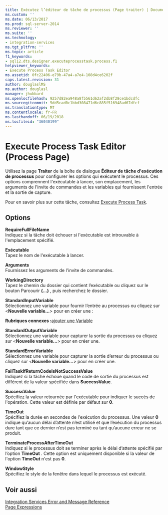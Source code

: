 ```yaml
---
title: Exécutez l’éditeur de tâche de processus (Page traiter) | Documents Microsoft
ms.custom: ''
ms.date: 06/13/2017
ms.prod: sql-server-2014
ms.reviewer: ''
ms.suite: ''
ms.technology:
- integration-services
ms.tgt_pltfrm: ''
ms.topic: article
f1_keywords:
- sql12.dts.designer.executeprocesstask.process.f1
helpviewer_keywords:
- Execute Process Task Editor
ms.assetid: 0fc22406-e79b-47a4-a7e4-108d4ce6202f
caps.latest.revision: 31
author: douglaslMS
ms.author: douglasl
manager: jhubbard
ms.openlocfilehash: 9257d82ea948a8f5561d62af2db8f28ce1bdcdfc
ms.sourcegitcommit: 5dd5cad0c1bbd308471d6c885f516948ad67dfcf
ms.translationtype: MT
ms.contentlocale: fr-FR
ms.lasthandoff: 06/19/2018
ms.locfileid: "36040199"
---
```

# <a name="execute-process-task-editor-process-page"></a>Execute Process Task Editor (Process Page)
  Utilisez la page **Traiter** de la boîte de dialogue **Éditeur de tâche d'exécution de processus** pour configurer les options qui exécutent le processus. Ces options comprennent l'exécutable à lancer, son emplacement, les arguments de l'invite de commandes et les variables qui fournissent l'entrée et la sortie de capture.  
  
 Pour en savoir plus sur cette tâche, consultez [Execute Process Task](control-flow/execute-process-task.md).  
  
## <a name="options"></a>Options  
 **RequireFullFileName**  
 Indiquez si la tâche doit échouer si l'exécutable est introuvable à l'emplacement spécifié.  
  
 **Exécutable**  
 Tapez le nom de l'exécutable à lancer.  
  
 **Arguments**  
 Fournissez les arguments de l'invite de commandes.  
  
 **WorkingDirectory**  
 Tapez le chemin du dossier qui contient l’exécutable ou cliquez sur le bouton Parcourir **(...)** , puis recherchez le dossier.  
  
 **StandardInputVariable**  
 Sélectionnez une variable pour fournir l’entrée au processus ou cliquez sur \<**Nouvelle variable...**> pour en créer une :  
  
 **Rubriques connexes :**[ajouter une Variable  ](../../2014/integration-services/add-variable.md)  
  
 **StandardOutputVariable**  
 Sélectionnez une variable pour capturer la sortie du processus ou cliquez sur \<**Nouvelle variable...**> pour en créer une.  
  
 **StandardErrorVariable**  
 Sélectionnez une variable pour capturer la sortie d’erreur du processus ou cliquez sur \<**Nouvelle variable...**> pour en créer une.  
  
 **FailTaskIfReturnCodeIsNotSuccessValue**  
 Indiquez si la tâche échoue quand le code de sortie du processus est différent de la valeur spécifiée dans **SuccessValue**.  
  
 **SuccessValue**  
 Spécifiez la valeur retournée par l'exécutable pour indiquer le succès de l'opération. Cette valeur est définie par défaut sur **0**.  
  
 **TimeOut**  
 Spécifiez la durée en secondes de l'exécution du processus. Une valeur **0** indique qu’aucun délai d’attente n’est utilisé et que l’exécution du processus dure tant que ce dernier n’est pas terminé ou tant qu’aucune erreur ne se produit.  
  
 **TerminateProcessAfterTimeOut**  
 Indiquez si le processus doit se terminer après le délai d’attente spécifié par l’option **TimeOut** . Cette option est uniquement disponible si la valeur de l'option **TimeOut** n'est pas **0**.  
  
 **WindowStyle**  
 Spécifiez le style de la fenêtre dans lequel le processus est exécuté.  
  
## <a name="see-also"></a>Voir aussi  
 [Integration Services Error and Message Reference](../../2014/integration-services/integration-services-error-and-message-reference.md)   
 [Page Expressions](expressions/expressions-page.md)  
  
  